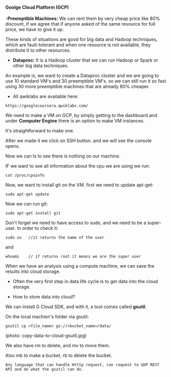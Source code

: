 #### Goolge Cloud Platform (GCP)

-__Preemptible Machines:__ We can rent them by very cheap price like 80% discount, if we agree that if anyone asked of the same resource for full price, we have to give it up.

These kinds of situations are good for big data and Hadoop techniques, which are fault-tolerant and when one resource is not available, they distribute it to other resources.


- __Dataproc:__ It is a Hadoop cluster that we can run Hadoop or Spark or other big data techniques.

An example is, we want to create a Dataproc cluster and we are going to use 10 standard VM's and 30 preemptible VM's. so we can still run it so fast using 30 more preemptible machines that are already 80% cheaper.

- All qwiklabs are available here:
```
https://googlecoursera.qwiklabs.com/
```

We need to make a VM on GCP, by simply getting to the dashboard and under __Computer Engine__ there is an option to make VM instances. 

It's straightforward to make one. 

After we made it we click on SSH button. and we will see the console opens.

Now we can ls to see there is nothing on our machine.

IF we want to see all information about the cpu we are using we run:
```
cat /proc/cpuinfo
```
Now, we want to install git on the VM. first we need to update apt-get:
```
sudo apt-get update
```
Now we can run git:
```
sudo apt-get install git
```
Don't forget we need to have access to sudo, and we need to be a super-user. In order to check it:
```
sudo su   //it returns the name of the user
```

and 
```
whoami    // if returns root it means we are the super user
```

When we have an analysis using a compute machine, we can save the results into cloud storage.

- Often the very first step in data life cycle is to get data into the cloud storage.

- How to store data into cloud?

We can install G Cloud SDK, and with it, a tool comes called __gsutil__.

On the local machien's folder via gsutil:
```
gsutil cp <file_name> gs://<bucket_name>/data/
```

(photo: copy-data-to-cloud-gsutil.jpg)

We also have rm to delete, and mv to move them.

Also mb to make a bucket, rb to delete the bucket.

```
Any language that can handle Htttp request, can request to GDP REST API and do what the gsutil can do.
```


